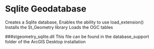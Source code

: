 # Sqlite Geodatabase
Creates a Sqlite database,
Enables the ability to use load_extension()
Installs the St_Geometry library
Loads the OGC tables

###stgeometry_sqlite.dll
This file can be found in the database_support folder of the ArcGIS Desktop installation
